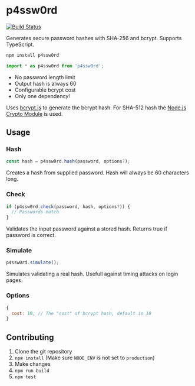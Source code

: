 # p4ssw0rd

[![Build Status](https://travis-ci.com/Munkkeli/p4ssw0rd.svg?branch=master)](https://travis-ci.com/Munkkeli/p4ssw0rd)

Generates secure password hashes with SHA-256 and bcrypt. Supports TypeScript.

```bash
npm install p4ssw0rd
```

```js
import * as p4ssw0rd from 'p4ssw0rd';
```

- No password length limit
- Output hash is always 60
- Configurable bcrypt cost
- Only one dependency!

Uses [bcrypt.js](https://github.com/dcodeIO/bcrypt.js) to generate the bcrypt hash. For SHA-512 hash the [Node.js Crypto Module](https://nodejs.org/api/crypto.html) is used.

## Usage

### Hash

```js
const hash = p4ssw0rd.hash(password, options?);
```

Creates a hash from supplied password. Hash will always be 60 characters long.

### Check

```js
if (p4ssw0rd.check(password, hash, options?)) {
  // Passwords match
}
```

Validates the input password against a stored hash. Returns true if password is correct.

### Simulate

```js
p4ssw0rd.simulate();
```

Simulates validating a real hash. Usefull against timing attacks on login pages.

### Options

```js
{
  cost: 10, // The "cost" of bcrypt hash, default is 10
}
```

## Contributing

1. Clone the git repository
2. `npm install` (Make sure `NODE_ENV` is not set to `production`)
3. Make changes
4. `npm run build`
5. `npm test`

